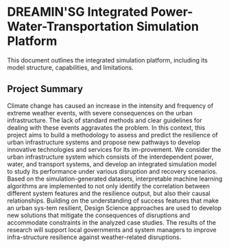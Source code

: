 # DREAMIN'SG Integrated Power-Water-Transportation Simulation Platform
This document outlines the integrated simulation platform, including its model structure, capabilities, and limitations.

## Project Summary
Climate change has caused an increase in the intensity and frequency of extreme weather events, with severe consequences on the urban infrastructure. The lack of standard methods and clear guidelines for dealing with these events aggravates the problem. In this context, this project aims to build a methodology to assess and predict the resilience of urban infrastructure systems and propose new pathways to develop innovative technologies and services for its im-provement. We consider the urban infrastructure system which consists of the interdependent power, water, and transport systems, and develop an integrated simulation model to study its performance under various disruption and recovery scenarios. Based on the simulation-generated datasets, interpretable machine learning algorithms are implemented to not only identify the correlation between different system features and the resilience output, but also their causal relationships. Building on the understanding of success features that make an urban sys-tem resilient, Design Science approaches are used to develop new solutions that mitigate the consequences of disruptions and accommodate constraints in the analyzed case studies. The results of the research will support local governments and system managers to improve infra-structure resilience against weather-related disruptions.

## 